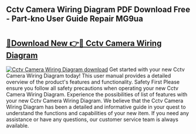 ## Cctv Camera Wiring Diagram PDF Download Free - Part-kno User Guide Repair MG9ua

# <h2><a href="http://dfiork.blite.top/?on=Cctv+Camera+Wiring+Diagram">🔗Download New 👉🔴 Cctv Camera Wiring Diagram</a></h2>

[![Cctv Camera Wiring Diagram download](https://i.imgur.com/lujVjoI.png)](http://dfiork.blite.top/?on=Cctv+Camera+Wiring+Diagram)
Get started with your new Cctv Camera Wiring Diagram today! This user manual provides a detailed overview of the product's features and functionality. Safety First Please ensure you follow all safety precautions when operating your new Cctv Camera Wiring Diagram. Experience the possibilities of list of features with your new Cctv Camera Wiring Diagram. We believe that the Cctv Camera Wiring Diagram has been a detailed and informative guide in your quest to understand the functions and capabilities of your new item. If you need any assistance or have any questions, our customer service team is always available.
